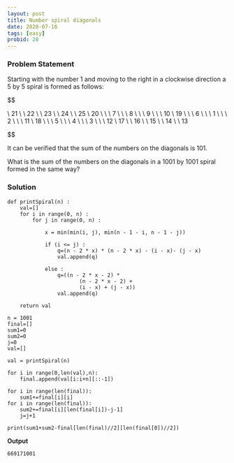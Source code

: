 ```yaml
---
layout: post
title: Number spiral diagonals
date: 2020-07-16 
tags: [easy]
probid: 28
---
```



### Problem Statement

Starting with the number 1 and moving to the right in a clockwise direction a 5 by 5 spiral is formed as follows:

$$

\\ 21 \ \ 22 \ \ 23 \ \ 24 \ \ 25 
\\ 20 \ \ \ 7 \ \ \ 8 \ \ \ 9 \ \ \ 10 
\\ 19 \ \ \ 6 \ \ \ 1 \ \ \ 2 \ \ \ 11 
\\ 18 \ \ \ 5 \ \ \ 4 \ \ \ 3 \ \ \ 12 
\\ 17 \ \ 16 \ \ 15 \ \ 14 \ \ 13 

$$

It can be verified that the sum of the numbers on the diagonals is 101.

What is the sum of the numbers on the diagonals in a 1001 by 1001 spiral formed in the same way?


### Solution

```
def printSpiral(n) : 
    val=[]
    for i in range(0, n) : 
        for j in range(0, n) : 
              
            x = min(min(i, j), min(n - 1 - i, n - 1 - j)) 
              
            if (i <= j) : 
                q=(n - 2 * x) * (n - 2 * x) - (i - x)- (j - x)
                val.append(q)
  
            else : 
                q=((n - 2 * x - 2) *
                       (n - 2 * x - 2) +
                       (i - x) + (j - x))
                val.append(q)
                
    return val 
          
n = 1001
final=[]
sum1=0
sum2=0
j=0
val=[] 

val = printSpiral(n)

for i in range(0,len(val),n):
    final.append(val[i:i+n][::-1])

for i in range(len(final)):
    sum1+=final[i][i]
for i in range(len(final)):
    sum2+=final[i][len(final[i])-j-1]
    j=j+1
    
print(sum1+sum2-final[len(final)//2][len(final[0])//2])

```


**Output**

```
669171001
```

